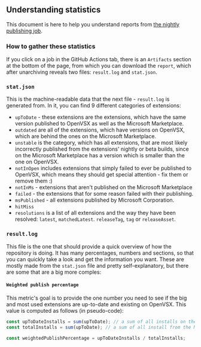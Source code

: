 ## Understanding statistics

This document is here to help you understand reports from [the nightly publishing job](https://github.com/open-vsx/publish-extensions/actions/workflows/publish-extensions.yml).

### How to gather these statistics

If you click on a job in the GitHub Actions tab, there is an `Artifacts` section at the bottom of the page, from which you can download the `report`, which after unarchiving reveals two files: `result.log` and `stat.json`.

### `stat.json`

This is the machine-readable data that the next file - `result.log` is generated from. In it, you can find 9 different categories of extensions:
- `upToDate` - these extensions are the extensions, which have the same version published to OpenVSX as well as the Microsoft Marketplace.
- `outdated` are all of the extensions, which have versions on OpenVSX, which are behind the ones on the Microsoft Marketplace. 
- `unstable` is the category, which has all extensions, that are most likely incorrectly published from the extensions' nightly or beta builds, since on the Microsoft Marketplace has a version which is smaller than the one on OpenVSX.
- `notInOpen` includes extensions that simply failed to ever be published to OpenVSX, which means they should get special attention - fix them or remove them :)
-  `notInMs` - extensions that aren't published on the Microsoft Marketplace
-  `failed` - the extensions that for some reason failed with their publishing.
-  `msPublished` - all extensions published by Microsoft Corporation.
-  `hitMiss`
-  `resolutions` is a list of all extensions and the way they have been resolved: `latest`, `matchedLatest`. `releaseTag`, `tag` or `releaseAsset`.

### `result.log`

This file is the one that should provide a quick overview of how the repository is doing. It has many percentages, numbers and sections, so that you can quickly take a look and get the information you want. These are mostly made from the `stat.json` file and pretty self-explanatory, but there are some that are a big more comples:

#### `Weighted publish percentage`

This metric's goal is to provide the one number you need to see if the big and most used extensions are up-to-date and existing on OpenVSX. This value is computed as follows (in pseudo-code):
```ts
const upToDateInstalls = sum(upToDate); // a sum of all installs on the Microsoft Marketplace of all up-to-date extensions 
const totalInstalls = sum(upToDate); // a sum of all install from the Microsoft Marketplace across both up-to-date extensions, as well as outdated, unstable and failing to publish at all.

const weightedPublishPercentage = upToDateInstalls / totalInstalls;
```
